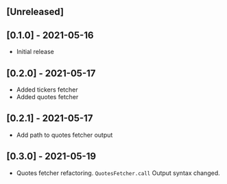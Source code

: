 ## [Unreleased]

## [0.1.0] - 2021-05-16

- Initial release

## [0.2.0] - 2021-05-17

- Added tickers fetcher
- Added quotes fetcher

## [0.2.1] - 2021-05-17

- Add path to quotes fetcher output

## [0.3.0] - 2021-05-19

- Quotes fetcher refactoring. `QuotesFetcher.call` Output syntax changed.
